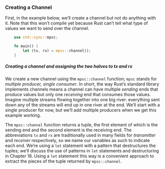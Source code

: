 ﻿### Creating a Channel

First, in the example below, we’ll create a channel but not do anything with it. Note that this won’t compile yet because Rust can’t tell what type of values we want to send over the channel.

```rust
    use std::sync::mpsc;

    fn main() {
        let (tx, rx) = mpsc::channel();
    }
```

##### Creating a channel and assigning the two halves to tx and rx

We create a new channel using the `mpsc::channel` function; `mpsc` stands for _multiple producer, single consumer_. In short, the way Rust’s standard library implements channels means a channel can have multiple _sending_ ends that produce values but only one _receiving_ end that consumes those values. Imagine multiple streams flowing together into one big river: everything sent down any of the streams will end up in one river at the end. We’ll start with a single producer for now, but we’ll add multiple producers when we get this example working.

The `mpsc::channel` function returns a tuple, the first element of which is the sending end and the second element is the receiving end. The abbreviations `tx` and `rx` are traditionally used in many fields for _transmitter_ and _receiver_ respectively, so we name our variables as such to indicate each end. We’re using a `let` statement with a pattern that destructures the tuples; we’ll discuss the use of patterns in `let` statements and destructuring in Chapter 18\. Using a `let` statement this way is a convenient approach to extract the pieces of the tuple returned by `mpsc::channel`.
